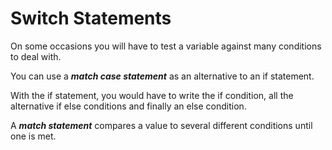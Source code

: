 # Switch Statements

On some occasions you will have to test a variable against many conditions to deal with.

You can use a **_match case statement_** as an alternative to an if statement.

With the if statement, you would have to write the if condition, all the alternative if else conditions and finally an else condition. 

A **_match statement_** compares a value to several different conditions until one is met.